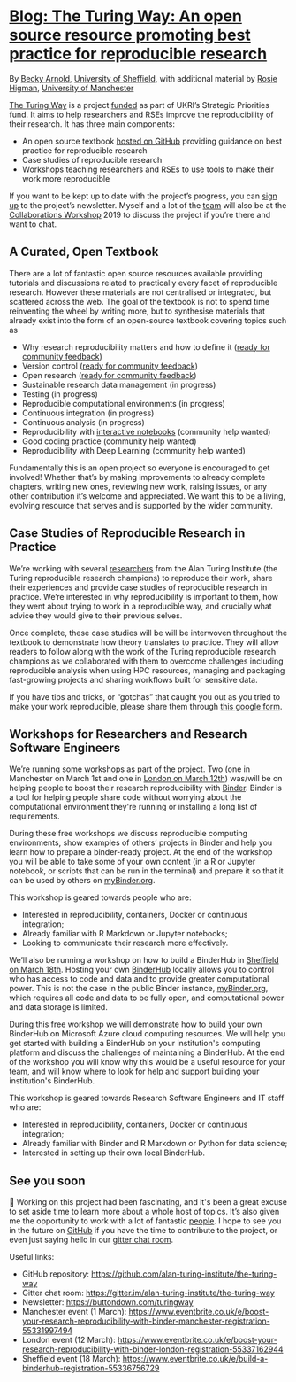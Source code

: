 # [Blog: The Turing Way: An open source resource promoting best practice for reproducible research](https://www.software.ac.uk/blog/2019-03-05-turing-way-open-source-resource-promoting-best-practice-reproducible-research)

By [Becky Arnold](https://software.ac.uk/about/fellows/becky-arnold?_ga=2.183212641.611590810.1551866598-1336468516.1531506806), [University of Sheffield](https://www.sheffield.ac.uk/), with additional material by [Rosie Higman](https://rosiehigman.wordpress.com/), [University of Manchester](https://www.manchester.ac.uk/)

[The Turing Way](https://www.turing.ac.uk/research/research-projects/turing-way-handbook-reproducible-data-science) is a project [funded](https://www.turing.ac.uk/news/alan-turing-institute-spearhead-new-cutting-edge-data-science-and-artificial-intelligence) as part of UKRI’s Strategic Priorities fund. It aims to help researchers and RSEs improve the reproducibility of their research. It has three main components:

- An open source textbook [hosted on GitHub](https://github.com/alan-turing-institute/the-turing-way) providing guidance on best practice for reproducible research
- Case studies of reproducible research
- Workshops teaching researchers and RSEs to use tools to make their work more reproducible

If you want to be kept up to date with the project’s progress, you can [sign up](https://buttondown.com/turingway) to the project’s newsletter. Myself and a lot of the [team](https://github.com/alan-turing-institute/the-turing-way/blob/main/ways_of_working.md) will also be at the [Collaborations Workshop](https://www.software.ac.uk/cw19) 2019 to discuss the project if you’re there and want to chat.

## A Curated, Open Textbook

There are a lot of fantastic open source resources available providing tutorials and discussions related to practically every facet of reproducible research. However these materials are not centralised or integrated, but scattered across the web. The goal of the textbook is not to spend time reinventing the wheel by writing more, but to synthesise materials that already exist into the form of an open-source textbook covering topics such as

- Why research reproducibility matters and how to define it ([ready for community feedback](https://github.com/alan-turing-institute/the-turing-way/blob/main/chapters/reproducibility.md))
- Version control ([ready for community feedback](https://github.com/alan-turing-institute/the-turing-way/blob/main/chapters/version_control.md))
- Open research ([ready for community feedback](https://github.com/alan-turing-institute/the-turing-way/blob/main/chapters/open_research.md))
- Sustainable research data management (in progress)
- Testing (in progress)
- Reproducible computational environments (in progress)
- Continuous integration (in progress)
- Continuous analysis (in progress)
- Reproducibility with [interactive notebooks](https://jupyter.org/) (community help wanted)
- Good coding practice (community help wanted)
- Reproducibility with Deep Learning (community help wanted)

Fundamentally this is an open project so everyone is encouraged to get involved! Whether that’s by making improvements to already complete chapters, writing new ones, reviewing new work, raising issues, or any other contribution it’s welcome and appreciated. We want this to be a living, evolving resource that serves and is supported by the wider community.

## Case Studies of Reproducible Research in Practice

We’re working with several [researchers](https://github.com/alan-turing-institute/ReproducibleResearchResources#announcement-turing-reproducible-research-champions) from the Alan Turing Institute (the Turing reproducible research champions) to reproduce their work, share their experiences and provide case studies of reproducible research in practice. We’re interested in why reproducibility is important to them, how they went about trying to work in a reproducible way, and crucially what advice they would give to their previous selves.   

Once complete, these case studies will be will be interwoven throughout the textbook to demonstrate how theory translates to practice. They will allow readers to follow along with the work of the Turing reproducible research champions as we collaborated with them to overcome challenges including reproducible analysis when using HPC resources, managing and packaging fast-growing projects and sharing workflows built for sensitive data.

If you have tips and tricks, or “gotchas” that caught you out as you tried to make your work reproducible, please share them through [this google form](https://docs.google.com/forms/d/e/1FAIpQLSfcyYH_E03Y5zuBdwrikQP4QldqzKmD-aPngCKthdV9e9alaA/viewform).

## Workshops for Researchers and Research Software Engineers

We’re running some workshops as part of the project. Two (one in Manchester on March 1st and one in [London on March 12th](https://www.eventbrite.co.uk/e/boost-your-research-reproducibility-with-binder-london-registration-55337162944)) was/will be on helping people to boost their research reproducibility with [Binder](https://mybinder.readthedocs.io/en/latest/). Binder is a tool for helping people share code without worrying about the computational environment they're running or installing a long list of requirements.

During these free workshops we discuss reproducible computing environments, show examples of others’ projects in Binder and help you learn how to prepare a binder-ready project. At the end of the workshop you will be able to take some of your own content (in a R or Jupyter notebook, or scripts that can be run in the terminal) and prepare it so that it can be used by others on [myBinder.org](https://mybinder.org/).

This workshop is geared towards people who are:

- Interested in reproducibility, containers, Docker or continuous integration;
- Already familiar with R Markdown or Jupyter notebooks;
- Looking to communicate their research more effectively.

We’ll also be running a workshop on how to build a BinderHub in [Sheffield on March 18th](https://www.eventbrite.co.uk/e/build-a-binderhub-registration-55336756729). Hosting your own [BinderHub](https://binderhub.readthedocs.io/en/latest/) locally allows you to control who has access to code and data and to provide greater computational power. This is not the case in the public Binder instance, [myBinder.org](https://mybinder.org/), which requires all code and data to be fully open, and computational power and data storage is limited.

During this free workshop we will demonstrate how to build your own BinderHub on Microsoft Azure cloud computing resources. We will help you get started with building a BinderHub on your institution's computing platform and discuss the challenges of maintaining a BinderHub. At the end of the workshop you will know why this would be a useful resource for your team, and will know where to look for help and support building your institution's BinderHub.

This workshop is geared towards Research Software Engineers and IT staff who are:

- Interested in reproducibility, containers, Docker or continuous integration;
- Already familiar with Binder and R Markdown or Python for data science;
- Interested in setting up their own local BinderHub.


## See you soon

Working on this project had been fascinating, and it's been a great excuse to set aside time to learn more about a whole host of topics. It’s also given me the opportunity to work with a lot of fantastic [people](https://github.com/alan-turing-institute/the-turing-way/blob/main/humans.md). I hope to see you in the future on [GitHub](https://github.com/alan-turing-institute/the-turing-way) if you have the time to contribute to the project, or even just saying hello in our [gitter chat room](https://gitter.im/alan-turing-institute/the-turing-way).


Useful links:
- GitHub repository: https://github.com/alan-turing-institute/the-turing-way
- Gitter chat room: https://gitter.im/alan-turing-institute/the-turing-way
- Newsletter: https://buttondown.com/turingway
- Manchester event (1 March): https://www.eventbrite.co.uk/e/boost-your-research-reproducibility-with-binder-manchester-registration-55331997494
- London event (12 March): https://www.eventbrite.co.uk/e/boost-your-research-reproducibility-with-binder-london-registration-55337162944
- Sheffield event (18 March): https://www.eventbrite.co.uk/e/build-a-binderhub-registration-55336756729
